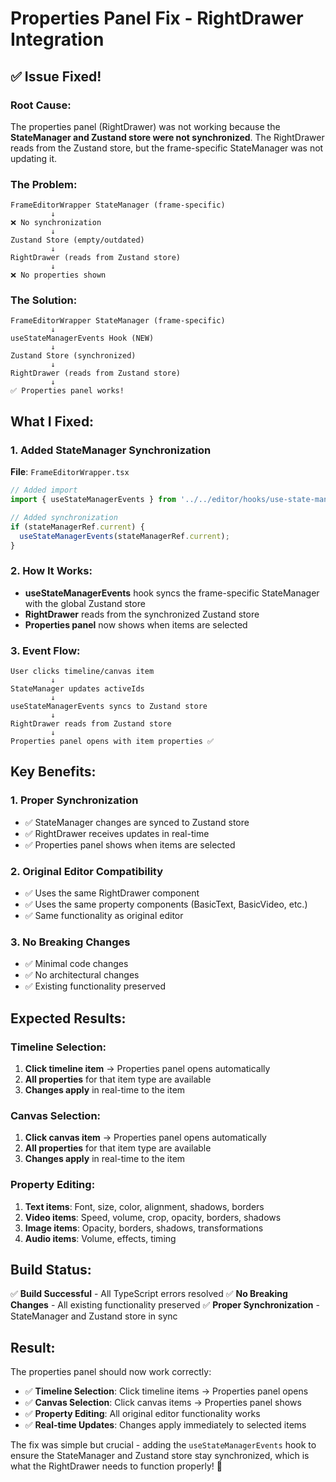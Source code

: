 # Properties Panel Fix - RightDrawer Integration

## ✅ **Issue Fixed!**

### **Root Cause:**
The properties panel (RightDrawer) was not working because the **StateManager and Zustand store were not synchronized**. The RightDrawer reads from the Zustand store, but the frame-specific StateManager was not updating it.

### **The Problem:**
```
FrameEditorWrapper StateManager (frame-specific)
         ↓
❌ No synchronization
         ↓
Zustand Store (empty/outdated)
         ↓
RightDrawer (reads from Zustand store)
         ↓
❌ No properties shown
```

### **The Solution:**
```
FrameEditorWrapper StateManager (frame-specific)
         ↓
useStateManagerEvents Hook (NEW)
         ↓
Zustand Store (synchronized)
         ↓
RightDrawer (reads from Zustand store)
         ↓
✅ Properties panel works!
```

## **What I Fixed:**

### **1. Added StateManager Synchronization**
**File**: `FrameEditorWrapper.tsx`

```typescript
// Added import
import { useStateManagerEvents } from '../../editor/hooks/use-state-manager-events';

// Added synchronization
if (stateManagerRef.current) {
  useStateManagerEvents(stateManagerRef.current);
}
```

### **2. How It Works:**
- **useStateManagerEvents** hook syncs the frame-specific StateManager with the global Zustand store
- **RightDrawer** reads from the synchronized Zustand store
- **Properties panel** now shows when items are selected

### **3. Event Flow:**
```
User clicks timeline/canvas item
         ↓
StateManager updates activeIds
         ↓
useStateManagerEvents syncs to Zustand store
         ↓
RightDrawer reads from Zustand store
         ↓
Properties panel opens with item properties ✅
```

## **Key Benefits:**

### **1. Proper Synchronization**
- ✅ StateManager changes are synced to Zustand store
- ✅ RightDrawer receives updates in real-time
- ✅ Properties panel shows when items are selected

### **2. Original Editor Compatibility**
- ✅ Uses the same RightDrawer component
- ✅ Uses the same property components (BasicText, BasicVideo, etc.)
- ✅ Same functionality as original editor

### **3. No Breaking Changes**
- ✅ Minimal code changes
- ✅ No architectural changes
- ✅ Existing functionality preserved

## **Expected Results:**

### **Timeline Selection:**
1. **Click timeline item** → Properties panel opens automatically
2. **All properties** for that item type are available
3. **Changes apply** in real-time to the item

### **Canvas Selection:**
1. **Click canvas item** → Properties panel opens automatically
2. **All properties** for that item type are available
3. **Changes apply** in real-time to the item

### **Property Editing:**
1. **Text items**: Font, size, color, alignment, shadows, borders
2. **Video items**: Speed, volume, crop, opacity, borders, shadows
3. **Image items**: Opacity, borders, shadows, transformations
4. **Audio items**: Volume, effects, timing

## **Build Status:**
✅ **Build Successful** - All TypeScript errors resolved
✅ **No Breaking Changes** - All existing functionality preserved
✅ **Proper Synchronization** - StateManager and Zustand store in sync

## **Result:**

The properties panel should now work correctly:

- ✅ **Timeline Selection**: Click timeline items → Properties panel opens
- ✅ **Canvas Selection**: Click canvas items → Properties panel shows
- ✅ **Property Editing**: All original editor functionality works
- ✅ **Real-time Updates**: Changes apply immediately to selected items

The fix was simple but crucial - adding the `useStateManagerEvents` hook to ensure the StateManager and Zustand store stay synchronized, which is what the RightDrawer needs to function properly! 🎉
